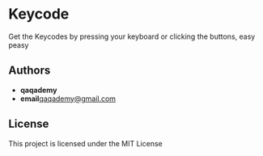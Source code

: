 # Keycode

Get the Keycodes by pressing your keyboard or clicking the buttons, easy peasy

## Authors

* **qaqademy** 
* **email**qaqademy@gmail.com
 
## License

This project is licensed under the MIT License